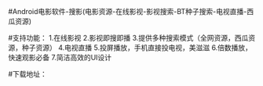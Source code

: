 #Android电影软件-搜影(电影资源-在线影视-影视搜索-BT种子搜索-电视直播-西瓜资源)

#支持功能：
1.在线影视
2.影视即搜即播
3.提供多种搜索模式（全网资源，西瓜资源，种子资源）
4.电视直播
5.投屏播放，手机直接投电视，美滋滋
6.倍数播放，快速观影必备
7.简洁高效的UI设计

#下载地址：

